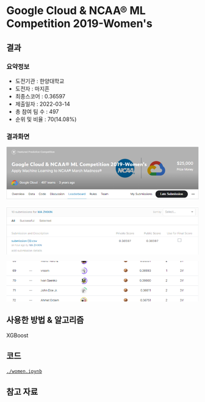# Google Cloud & NCAA® ML Competition 2019-Women's

## 결과

### 요약정보

- 도전기관 : 한양대학교
- 도전자 : 마지흔
- 최종스코어 : 0.36597
- 제출일자 : 2022-03-14
- 총 참여 팀 수 : 497
- 순위 및 비율 : 70(14.08%)

### 결과화면

![title](./img/title.png)

![score](./img/score.png)

![leaderboard](./img/leaderboard.png)

## 사용한 방법 & 알고리즘

XGBoost

## 코드

[`./women.ipynb`](./women.ipynb)

## 참고 자료

